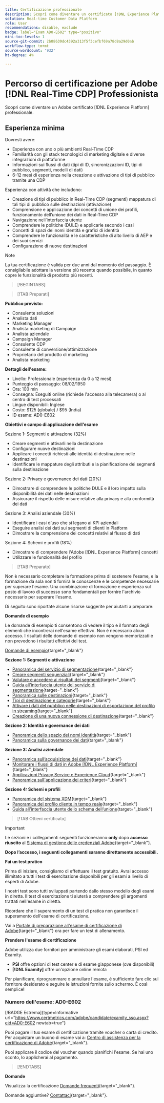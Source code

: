 ```yaml
---
title: Certificazione professionale
description: Scopri come diventare un certificato [!DNL Experience Platform] Ingresso professionale [!DNL Real-Time Customer Data Platform]
solution: Real-time Customer Data Platform
role: User
recommendations: disable, exclude
badge: label="Exam AD0-E602" type="positivo"
mini-toc-levels: 1
source-git-commit: 2b08639dc4392a313f5f3cefbf69a78d8a29d0ab
workflow-type: tm+mt
source-wordcount: '932'
ht-degree: 4%

---
```


# Percorso di certificazione per Adobe [!DNL Real-Time CDP] Professionista

Scopri come diventare un Adobe certificato [!DNL Experience Platform] professionale.

## Esperienza minima

Dovresti avere:

* Esperienza con uno o più ambienti Real-Time CDP
* Familiarità con gli stack tecnologici di marketing digitale e diverse integrazioni di piattaforme
* Informazioni sui flussi di dati (tipi di ID, sincronizzazioni ID, tipi di pubblico, segmenti, modelli di dati)
* 6-12 mesi di esperienza nella creazione e attivazione di tipi di pubblico tramite una CDP

Esperienza con attività che includono:

* Creazione di tipi di pubblico in Real-Time CDP (segmenti) mappatura di tali tipi di pubblico sulle destinazioni (attivazione)
* Comprensione e applicazione dei concetti di unione dei profili, funzionamento dell’unione dei dati in Real-Time CDP
* Navigazione nell’interfaccia utente
* Comprendere le politiche (DULE) e applicarle secondo i casi
* Concetti di spazi dei nomi identità e grafici di identità
* Comprendere le funzionalità e le caratteristiche di alto livello di AEP e dei suoi servizi
* Configurazione di nuove destinazioni

>[!NOTE]
>
>La tua certificazione è valida per due anni dal momento del passaggio. È consigliabile adottare la versione più recente quando possibile, in quanto copre le funzionalità di prodotto più recenti.

>[!BEGINTABS]

>[!TAB Preparati]

**Pubblico previsto:**

* Consulente soluzioni
* Analista dati
* Marketing Manager
* Analista marketing di Campaign
* Analista aziendale
* Campaign Manager
* Consulente CDP
* Consulente di conversione/ottimizzazione
* Proprietario del prodotto di marketing
* Analista marketing

**Dettagli dell&#39;esame:**

* Livello: Professionale (esperienza da 0 a 12 mesi)
* Punteggio di passaggio: 08/02/1950
* Ora: 100 min
* Consegna: Eseguiti online (richiede l&#39;accesso alla telecamera) o al centro di test processati
* Lingue disponibili: Inglese
* Costo: $125 (globale) / $95 (India)
* ID esame: AD0-E602

**Obiettivi e campo di applicazione dell&#39;esame**

Sezione 1: Segmenti e attivazione (32%)

* Creare segmenti e attivarli nella destinazione
* Configurare nuove destinazioni
* Applicare i concetti richiesti alle identità di destinazione nelle destinazioni
* Identificare le mappature degli attributi e la pianificazione dei segmenti sulla destinazione

Sezione 2: Privacy e governance dei dati (20%)

* Dimostrare di comprendere le politiche DULE e il loro impatto sulla disponibilità dei dati nelle destinazioni
* Assicurare il rispetto delle misure relative alla privacy e alla conformità dei dati

Sezione 3: Analisi aziendale (30%)

* Identificare i casi d’uso che si legano ai KPI aziendali
* Eseguire analisi dei dati sui segmenti di clienti in Platform
* Dimostrare la comprensione dei concetti relativi al flusso di dati

Sezione 4: Schemi e profili (18%)

* Dimostrare di comprendere l&#39;Adobe [!DNL Experience Platform] concetti
* Utilizzare le funzionalità del profilo

>[!TAB Preparato]

Non è necessario completare la formazione prima di sostenere l&#39;esame, e la formazione da sola non ti fornirà le conoscenze e le competenze necessarie per superare l&#39;esame. Una combinazione di formazione e esperienza sul posto di lavoro di successo sono fondamentali per fornire l&#39;archivio necessario per superare l&#39;esame.

Di seguito sono riportate alcune risorse suggerite per aiutarti a preparare:

**Domande di esempio**

Le domande di esempio ti consentono di vedere il tipo e il formato degli elementi che incontrerai nell&#39;esame effettivo. Non è necessario alcun accesso. I risultati delle domande di esempio non vengono memorizzati e non prevedono i risultati effettivi del test.

[Domande di esempio](https://scorpion.caveon.com/launchpad/ad3-e602-adobe-real-time-cdp-business-practitioner-professional-sample-questions){target="_blank"}

**Sezione 1: Segmenti e attivazione**

* [Panoramica del servizio di segmentazione](https://experienceleague.adobe.com/docs/experience-platform/segmentation/home.html?lang=en){target="_blank"}
* [Creare segmenti sequenziali](https://experienceleague.adobe.com/docs/platform-learn/tutorials/segments/create-sequential-segments.html?lang=en){target="_blank"}
* [Valutare e accedere ai risultati dei segmenti](https://experienceleague.adobe.com/docs/experience-platform/segmentation/tutorials/evaluate-a-segment.html?lang=en){target="_blank"}
* [Guida all’interfaccia utente del servizio di segmentazione](https://experienceleague.adobe.com/docs/experience-platform/segmentation/ui/overview.html?lang=en#scheduled-segmentation){target="_blank"}
* [Panoramica sulle destinazioni](https://experienceleague.adobe.com/docs/experience-platform/destinations/home.html?lang=en){target="_blank"}
* [Tipi di destinazione e categorie](https://experienceleague.adobe.com/docs/experience-platform/destinations/destination-types.html?lang=en){target="_blank"}
* [Attivare i dati del pubblico nelle destinazioni di esportazione del profilo in streaming](https://experienceleague.adobe.com/docs/experience-platform/destinations/ui/activate/activate-streaming-profile-destinations.html?lang=en){target="_blank"}
* [Creazione di una nuova connessione di destinazione](https://experienceleague.adobe.com/docs/experience-platform/destinations/ui/connect-destination.html?lang=en){target="_blank"}

**Sezione 2: Identità e governance dei dati**

* [Panoramica dello spazio dei nomi identità](https://experienceleague.adobe.com/docs/experience-platform/identity/namespaces.html?lang=it){target="_blank"}
* [Panoramica sulla governance dei dati](https://experienceleague.adobe.com/docs/experience-platform/data-governance/home.html?lang=it){target="_blank"}

**Sezione 3: Analisi aziendale**

* [Panoramica sull’acquisizione dei dati](https://experienceleague.adobe.com/docs/experience-platform/ingestion/home.html?lang=it){target="_blank"}
* [Monitorare i flussi di dati in Adobe [!DNL Experience Platform]](https://experienceleague.adobe.com/docs/platform-learn/tutorials/monitoring/data-monitoring.html?lang=en){target="_blank"}
* [Applicazioni Privacy Service e Experience Cloud](https://experienceleague.adobe.com/docs/experience-platform/privacy/experience-cloud-apps.html?lang=en){target="_blank"}
* [Panoramica sull&#39;applicazione dei criteri](https://experienceleague.adobe.com/docs/experience-platform/data-governance/enforcement/overview.html?lang=en){target="_blank"}

**Sezione 4: Schemi e profili**

* [Panoramica del sistema XDM](https://experienceleague.adobe.com/docs/experience-platform/xdm/home.html?lang=it){target="_blank"}
* [Panoramica del profilo cliente in tempo reale](https://experienceleague.adobe.com/docs/experience-platform/rtcdp/profile/profile-overview.html?lang=en){target="_blank"}
* [Guida all’interfaccia utente dello schema dell’unione](https://experienceleague.adobe.com/docs/experience-platform/profile/union-schemas/union-schema.html?lang=it){target="_blank"}

>[!TAB Ottieni certificato]

>[!IMPORTANT]
>
>Le sezioni e i collegamenti seguenti funzioneranno **only**  dopo **accesso riuscito** al [Sistema di gestione delle credenziali Adobe](http://www.certmetrics.com/adobe){target="_blank"}.

**Dopo l’accesso, i seguenti collegamenti saranno direttamente accessibili.**

**Fai un test pratico**

Prima di iniziare, consigliamo di effettuare il test gratuito. Avrai accesso illimitato a tutti i test di esercitazione disponibili per gli esami a livello di esperti di Adobe.

I nostri test sono tutti sviluppati partendo dallo stesso modello degli esami in diretta. Il test di esercitazione ti aiuterà a comprendere gli argomenti trattati nell&#39;esame in diretta.

Ricordare che il superamento di un test di pratica non garantisce il superamento dell&#39;esame di certificazione.

Vai a [Portale di preparazione all&#39;esame di certificazione di Adobe](https://www.certmetrics.com/adobe/candidate/gmetrix_sso.aspx){target="_blank"} ora per fare un test di allenamento.

**Prendere l&#39;esame di certificazione**

Adobe utilizza due fornitori per amministrare gli esami elaborati, PSI ed Examity.

* **PSI** offre opzioni di test center e di esame giapponese (ove disponibili)
* **[!DNL Examity]** offre un&#39;opzione online remota

Per pianificare, riprogrammare o annullare l&#39;esame, è sufficiente fare clic sul fornitore desiderato e seguire le istruzioni fornite sullo schermo. È così semplice!

### Numero dell&#39;esame: AD0-E602

[!BADGE Estrema]{type=Informative url="https://www.certmetrics.com/adobe/candidate/examity_sso.aspx?eid=AD0-E602 newtab=true"}

Puoi pagare il tuo esame di certificazione tramite voucher o carta di credito. Per acquistare un buono di esame vai a: [Centro di assistenza per la certificazione di Adobe](https://market.xvoucher.com/adobe/global){target="_blank"}.

Puoi applicare il codice del voucher quando pianifichi l&#39;esame. Se hai uno sconto, lo applicherai al pagamento.

>[!ENDTABS]

**Domande**

Visualizza la certificazione [Domande frequenti](https://experienceleague.adobe.com/docs/certification/certification/faq.html?lang=en){target="_blank"}.

Domande aggiuntive? [Contattaci](mailto:certif@adobe.com){target="_blank"}.
